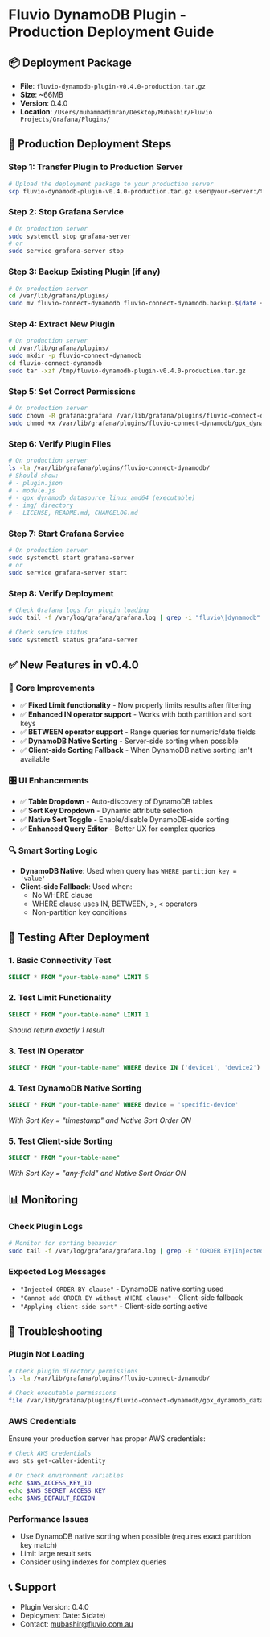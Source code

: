 # Fluvio DynamoDB Plugin - Production Deployment Guide

## 📦 Deployment Package
- **File**: `fluvio-dynamodb-plugin-v0.4.0-production.tar.gz`
- **Size**: ~66MB
- **Version**: 0.4.0
- **Location**: `/Users/muhammadimran/Desktop/Mubashir/Fluvio Projects/Grafana/Plugins/`

## 🚀 Production Deployment Steps

### Step 1: Transfer Plugin to Production Server
```bash
# Upload the deployment package to your production server
scp fluvio-dynamodb-plugin-v0.4.0-production.tar.gz user@your-server:/tmp/
```

### Step 2: Stop Grafana Service
```bash
# On production server
sudo systemctl stop grafana-server
# or
sudo service grafana-server stop
```

### Step 3: Backup Existing Plugin (if any)
```bash
# On production server
cd /var/lib/grafana/plugins/
sudo mv fluvio-connect-dynamodb fluvio-connect-dynamodb.backup.$(date +%Y%m%d_%H%M%S) 2>/dev/null || true
```

### Step 4: Extract New Plugin
```bash
# On production server
cd /var/lib/grafana/plugins/
sudo mkdir -p fluvio-connect-dynamodb
cd fluvio-connect-dynamodb
sudo tar -xzf /tmp/fluvio-dynamodb-plugin-v0.4.0-production.tar.gz
```

### Step 5: Set Correct Permissions
```bash
# On production server
sudo chown -R grafana:grafana /var/lib/grafana/plugins/fluvio-connect-dynamodb
sudo chmod +x /var/lib/grafana/plugins/fluvio-connect-dynamodb/gpx_dynamodb_datasource_linux_amd64
```

### Step 6: Verify Plugin Files
```bash
# On production server
ls -la /var/lib/grafana/plugins/fluvio-connect-dynamodb/
# Should show:
# - plugin.json
# - module.js
# - gpx_dynamodb_datasource_linux_amd64 (executable)
# - img/ directory
# - LICENSE, README.md, CHANGELOG.md
```

### Step 7: Start Grafana Service
```bash
# On production server
sudo systemctl start grafana-server
# or
sudo service grafana-server start
```

### Step 8: Verify Deployment
```bash
# Check Grafana logs for plugin loading
sudo tail -f /var/log/grafana/grafana.log | grep -i "fluvio\|dynamodb"

# Check service status
sudo systemctl status grafana-server
```

## ✅ New Features in v0.4.0

### 🔧 Core Improvements
- ✅ **Fixed Limit functionality** - Now properly limits results after filtering
- ✅ **Enhanced IN operator support** - Works with both partition and sort keys
- ✅ **BETWEEN operator support** - Range queries for numeric/date fields
- ✅ **DynamoDB Native Sorting** - Server-side sorting when possible
- ✅ **Client-side Sorting Fallback** - When DynamoDB native sorting isn't available

### 🎛️ UI Enhancements
- ✅ **Table Dropdown** - Auto-discovery of DynamoDB tables
- ✅ **Sort Key Dropdown** - Dynamic attribute selection
- ✅ **Native Sort Toggle** - Enable/disable DynamoDB-side sorting
- ✅ **Enhanced Query Editor** - Better UX for complex queries

### 🔍 Smart Sorting Logic
- **DynamoDB Native**: Used when query has `WHERE partition_key = 'value'`
- **Client-side Fallback**: Used when:
  - No WHERE clause
  - WHERE clause uses IN, BETWEEN, >, < operators
  - Non-partition key conditions

## 🧪 Testing After Deployment

### 1. Basic Connectivity Test
```sql
SELECT * FROM "your-table-name" LIMIT 5
```

### 2. Test Limit Functionality
```sql
SELECT * FROM "your-table-name" LIMIT 1
```
*Should return exactly 1 result*

### 3. Test IN Operator
```sql
SELECT * FROM "your-table-name" WHERE device IN ('device1', 'device2')
```

### 4. Test DynamoDB Native Sorting
```sql
SELECT * FROM "your-table-name" WHERE device = 'specific-device'
```
*With Sort Key = "timestamp" and Native Sort Order ON*

### 5. Test Client-side Sorting
```sql
SELECT * FROM "your-table-name"
```
*With Sort Key = "any-field" and Native Sort Order ON*

## 📊 Monitoring

### Check Plugin Logs
```bash
# Monitor for sorting behavior
sudo tail -f /var/log/grafana/grafana.log | grep -E "(ORDER BY|Injected|client-side|server-side)"
```

### Expected Log Messages
- `"Injected ORDER BY clause"` - DynamoDB native sorting used
- `"Cannot add ORDER BY without WHERE clause"` - Client-side fallback
- `"Applying client-side sort"` - Client-side sorting active

## 🔧 Troubleshooting

### Plugin Not Loading
```bash
# Check plugin directory permissions
ls -la /var/lib/grafana/plugins/fluvio-connect-dynamodb/

# Check executable permissions
file /var/lib/grafana/plugins/fluvio-connect-dynamodb/gpx_dynamodb_datasource_linux_amd64
```

### AWS Credentials
Ensure your production server has proper AWS credentials:
```bash
# Check AWS credentials
aws sts get-caller-identity

# Or check environment variables
echo $AWS_ACCESS_KEY_ID
echo $AWS_SECRET_ACCESS_KEY
echo $AWS_DEFAULT_REGION
```

### Performance Issues
- Use DynamoDB native sorting when possible (requires exact partition key match)
- Limit large result sets
- Consider using indexes for complex queries

## 📞 Support
- Plugin Version: 0.4.0
- Deployment Date: $(date)
- Contact: mubashir@fluvio.com.au
